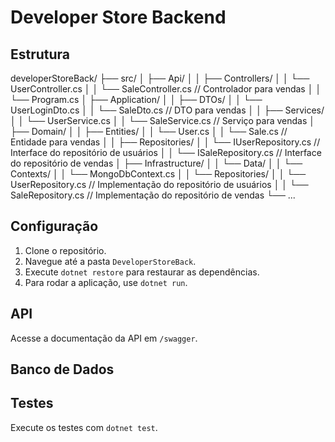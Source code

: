 ﻿# Developer Store Backend

## Estrutura
developerStoreBack/
├── src/
│   ├── Api/
│   │   ├── Controllers/
│   │       └── UserController.cs
│   │       └── SaleController.cs  // Controlador para vendas
│   │   └── Program.cs
│   ├── Application/
│   │   ├── DTOs/
│   │       └── UserLoginDto.cs
│   │       └── SaleDto.cs          // DTO para vendas
│   │   ├── Services/
│   │       └── UserService.cs
│   │       └── SaleService.cs      // Serviço para vendas
│   ├── Domain/
│   │   ├── Entities/
│   │       └── User.cs
│   │       └── Sale.cs             // Entidade para vendas
│   │   ├── Repositories/
│   │       └── IUserRepository.cs  // Interface do repositório de usuários
│   │       └── ISaleRepository.cs   // Interface do repositório de vendas
│   ├── Infrastructure/
│   │   └── Data/
│   │       └── Contexts/
│   │           └── MongoDbContext.cs
│   │       └── Repositories/
│   │           └── UserRepository.cs // Implementação do repositório de usuários
│   │           └── SaleRepository.cs  // Implementação do repositório de vendas
└── ...
## Configuração

1. Clone o repositório.
2. Navegue até a pasta `DeveloperStoreBack`.
3. Execute `dotnet restore` para restaurar as dependências.
4. Para rodar a aplicação, use `dotnet run`.

## API

Acesse a documentação da API em `/swagger`.

## Banco de Dados



## Testes

Execute os testes com `dotnet test`.